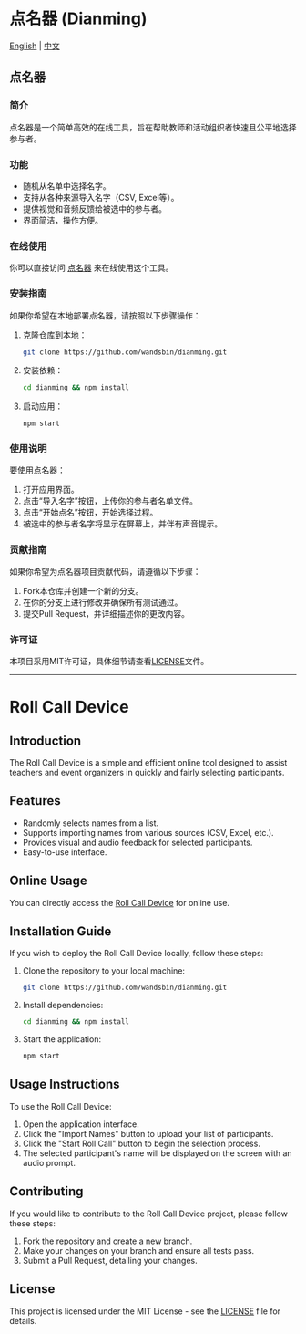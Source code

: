 # 点名器 (Dianming)

[English](#roll-call-device) | [中文](#点名器)

## 点名器

### 简介
点名器是一个简单高效的在线工具，旨在帮助教师和活动组织者快速且公平地选择参与者。

### 功能
- 随机从名单中选择名字。
- 支持从各种来源导入名字（CSV, Excel等）。
- 提供视觉和音频反馈给被选中的参与者。
- 界面简洁，操作方便。

### 在线使用
你可以直接访问 [点名器](https://wandsbin.github.io/dianming) 来在线使用这个工具。

### 安装指南
如果你希望在本地部署点名器，请按照以下步骤操作：
1. 克隆仓库到本地：
   ```bash
   git clone https://github.com/wandsbin/dianming.git
   ```
2. 安装依赖：
   ```bash
   cd dianming && npm install
   ```
3. 启动应用：
   ```bash
   npm start
   ```

### 使用说明
要使用点名器：
1. 打开应用界面。
2. 点击“导入名字”按钮，上传你的参与者名单文件。
3. 点击“开始点名”按钮，开始选择过程。
4. 被选中的参与者名字将显示在屏幕上，并伴有声音提示。

### 贡献指南
如果你希望为点名器项目贡献代码，请遵循以下步骤：
1. Fork本仓库并创建一个新的分支。
2. 在你的分支上进行修改并确保所有测试通过。
3. 提交Pull Request，并详细描述你的更改内容。

### 许可证
本项目采用MIT许可证，具体细节请查看[LICENSE](LICENSE)文件。

---

# Roll Call Device

## Introduction
The Roll Call Device is a simple and efficient online tool designed to assist teachers and event organizers in quickly and fairly selecting participants.

## Features
- Randomly selects names from a list.
- Supports importing names from various sources (CSV, Excel, etc.).
- Provides visual and audio feedback for selected participants.
- Easy-to-use interface.

## Online Usage
You can directly access the [Roll Call Device](https://wandsbin.github.io/dianming) for online use.

## Installation Guide
If you wish to deploy the Roll Call Device locally, follow these steps:
1. Clone the repository to your local machine:
   ```bash
   git clone https://github.com/wandsbin/dianming.git
   ```
2. Install dependencies:
   ```bash
   cd dianming && npm install
   ```
3. Start the application:
   ```bash
   npm start
   ```

## Usage Instructions
To use the Roll Call Device:
1. Open the application interface.
2. Click the "Import Names" button to upload your list of participants.
3. Click the "Start Roll Call" button to begin the selection process.
4. The selected participant's name will be displayed on the screen with an audio prompt.

## Contributing
If you would like to contribute to the Roll Call Device project, please follow these steps:
1. Fork the repository and create a new branch.
2. Make your changes on your branch and ensure all tests pass.
3. Submit a Pull Request, detailing your changes.

## License
This project is licensed under the MIT License - see the [LICENSE](LICENSE) file for details.
```

